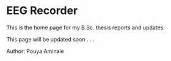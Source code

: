 # EEG Recorder
This is the home page for my B.Sc. thesis reports and updates.

This page will be updated soon . . .

Author: Pouya Aminaie
